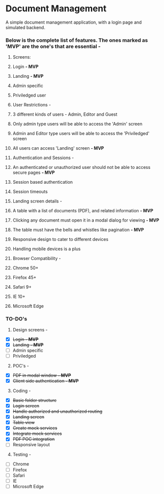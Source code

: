 # Document Management

A simple document management application, with a login page and simulated backend.

### Below is the complete list of features. The ones marked as 'MVP' are the one's that are essential - 

1. Screens:
  1. Login **- MVP**
  2. Landing **- MVP**
  3. Admin specific
  4. Priviledged user

2. User Restrictions - 
  1. 3 different kinds of users - Admin, Editor and Guest
  2. Only admin type users will be able to access the 'Admin' screen
  3. Admin and Editor type users will be able to access the 'Priviledged' screen
  4. All users can access 'Landing' screen **- MVP**

3. Authentication and Sessions - 
  1. An authenticated or unauthorized user should not be able to access secure pages **- MVP**
  2. Session based authentication
  3. Session timeouts

4. Landing screen details - 
  1. A table with a list of documents (PDF), and related information **- MVP**
  2. Clicking any document must open it in a modal dialog for viewing **- MVP**
  3. The table must have the bells and whistles like pagination **- MVP**
  4. Responsive design to cater to different devices
  5. Handling mobile devices is a plus

5. Browser Compatibility - 
  1. Chrome 50+
  2. Firefox 45+
  3. Safari 9+
  4. IE 10+
  5. Microsoft Edge

### TO-DO's 

1. Design screens -
  - [x] ~~Login **- MVP**~~
  - [x] ~~Landing **- MVP**~~
  - [ ] Admin specific
  - [ ] Priviledged

2. POC's - 
  - [x] ~~PDF in modal window **- MVP**~~
  - [x] ~~Client side authentication **- MVP**~~

3. Coding - 
  - [x] ~~Basic folder structure~~
  - [x] ~~Login screen~~
  - [x] ~~Handle authorized and unauthorized routing~~
  - [x] ~~Landing screen~~
  - [x] ~~Table view~~
  - [x] ~~Create mock services~~
  - [x] ~~Integrate mock services~~
  - [x] ~~PDF POC integration~~
  - [ ] Responsive layout

4. Testing - 
  - [ ] Chrome
  - [ ] Firefox
  - [ ] Safari
  - [ ] IE
  - [ ] Microsoft Edge

